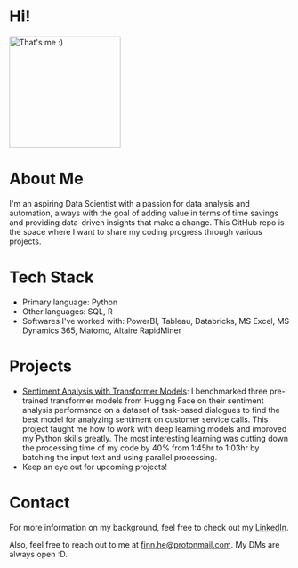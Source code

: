 # Hi!

<img src="https://media.licdn.com/dms/image/v2/C4E03AQEdx8Dt3RLFBA/profile-displayphoto-shrink_800_800/profile-displayphoto-shrink_800_800/0/1621583437966?e=1744243200&v=beta&t=1RlpE67qIckkf4KwOTaqgyapDCrkVfAIURdZbsqltcg" alt="That's me :)" width="200">

# About Me
I'm an aspiring Data Scientist with a passion for data analysis and automation, always with the goal of adding value in terms of time savings and providing data-driven insights that make a change. This GitHub repo is the space where I want to share my coding progress through various projects.

# Tech Stack
- Primary language: Python
- Other languages: SQL, R
- Softwares I've worked with: PowerBI, Tableau, Databricks, MS Excel, MS Dynamics 365, Matomo, Altaire RapidMiner

# Projects
- [Sentiment Analysis with Transformer Models](https://github.com/FinnHet13/CodingProjects/tree/main/sentiment_analysis_bachelor_thesis): I benchmarked three pre-trained transformer models from Hugging Face on their sentiment analysis performance on a dataset of task-based dialogues to find the best model for analyzing sentiment on customer service calls. This project taught me how to work with deep learning models and improved my Python skills greatly. The most interesting learning was cutting down the processing time of my code by 40% from 1:45hr to 1:03hr by batching the input text and using parallel processing.
- Keep an eye out for upcoming projects!

# Contact
For more information on my background, feel free to check out my [LinkedIn](https://www.linkedin.com/in/finn-hetzler/).

Also, feel free to reach out to me at [finn.he@protonmail.com](mailto:finn.he@protonmail.com). My DMs are always open :D.
